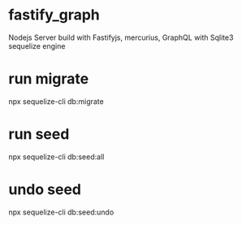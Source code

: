 # fastify_graph
Nodejs Server build with Fastifyjs, mercurius, GraphQL with Sqlite3 sequelize engine

# run migrate
npx sequelize-cli db:migrate

# run seed
npx sequelize-cli db:seed:all

# undo seed
npx sequelize-cli db:seed:undo
